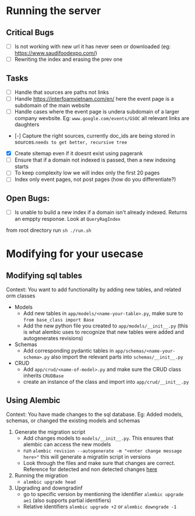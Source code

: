 # Running the server

## Critical Bugs

- [ ] Is not working with new url it has never seen or downloaded (eg: https://www.saudifoodexpo.com/)
- [ ] Rewriting the index and erasing the prev one

## Tasks

- [ ] Handle that sources are paths not links
- [ ] Handle https://interfoamvietnam.com/en/ here the event page is a subdomain of the main website
- [ ] Handle cases where the event page is undera subdomain of a larger company wevbsite. Eg: `www.google.com/events/GSOC` all relevant links are daughters
- [-] Capture the right sources, currently doc_ids are being stored in sources.`needs to get better, recursive tree`
- [x] Create sitemap even if it doesnt exist using pagerank
- [ ] Ensure that if a domain not indexed is passed, then a new indexing starts
- [ ] To keep complexity low we will index only the first 20 pages
- [ ] Index only event pages, not post pages (how do you differentiate?)

## Open Bugs:

- [ ] Is unable to build a new index if a domain isn't already indexed. Returns an emppty response. Look at `QueryRagIndex`

from root directory run
`sh ./run.sh`

# Modifying for your usecase

## Modifying sql tables

Context: You want to add functionality by adding new tables, and related orm classes

- Models
  - Add new tables in `app/models/<name-your-table>.py`, make sure to `from base_class import Base`
  - Add the new python file you created to `app/models/__init__.py` (this is what alembic uses to recognize that new tables were added and autogenerates revisions)
- Schemas
  - Add corresponding pydantic tables in `app/schemas/<name-your-schema>.py` also import the relevant parts into `schemas/__init__.py`
- CRUD
  - Add `app/crud/<name-of-model>.py` and make sure the CRUD class inherits `CRUDBase`
  - create an instance of the class and import into `app/crud/__init__.py`

## Using Alembic

Context: You have made changes to the sql database. Eg: Added models, schemas, or changed the existing models and schemas

1. Generate the migration script
   - Add changes models to `models/__init__.py`. This ensures that alembic can access the new models
   - run `alembic revision --autogenerate -m "<enter change message here>"` this will generate a migratiin script in versions
   - Look through the files and make sure that changes are correct. Reference for detected and non detected changes [here](https://alembic.sqlalchemy.org/en/latest/autogenerate.html#what-does-autogenerate-detect-and-what-does-it-not-detect)
2. Running the migration
   - `alembic upgrade head`
3. Upgrading and downgradinf
   - go to specific version by mentioning the identifier `alembic upgrade ae1` (also supports partial identifiers)
   - Relative identifiers `alembic upgrade +2` or `alembic downgrade -1`
